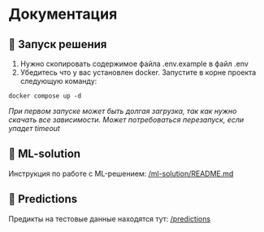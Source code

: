 # Документация

## 🚀 Запуск решения

1) Нужно скопировать содержимое файла .env.example в файл .env
2) Убедитесь что у вас установлен docker. Запустите в корне проекта следующую команду: 
```
docker compose up -d
```
*При первом запуске может быть долгая загрузка, так как нужно скачать все зависимости. Может потребоваться перезапуск, если упадет timeout*

## 🤖 ML-solution
Инструкция по работе с ML-решением: [/ml-solution/README.md](https://github.com/fede4ka1245/bobs-electrocorticograms/tree/main/ml-solution)

## 🔮 Predictions
Предикты на тестовые данные находятся тут: [/predictions](https://github.com/fede4ka1245/bobs-electrocorticograms/tree/main/predictions)
